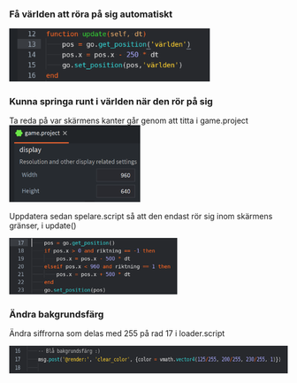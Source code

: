 ### Få världen att röra på sig automatiskt

<img src="./media/gott_o_blandat/media/image1.png" style="width:3.77733in;height:0.99479in" />

### Kunna springa runt i världen när den rör på sig

Ta reda på var skärmens kanter går genom att titta i game.project<img src="./media/gott_o_blandat/media/image3.png" style="width:2.47148in;height:1.44271in" />

Uppdatera sedan spelare.script så att den endast rör sig inom skärmens gränser, i update()

<img src="./media/gott_o_blandat/media/image2.png" style="width:3.16146in;height:1.06866in" />

### Ändra bakgrundsfärg

Ändra siffrorna som delas med 255 på rad 17 i loader.script

<img src="./media/gott_o_blandat/media/image4.png" style="width:6.27083in;height:0.51389in" />
